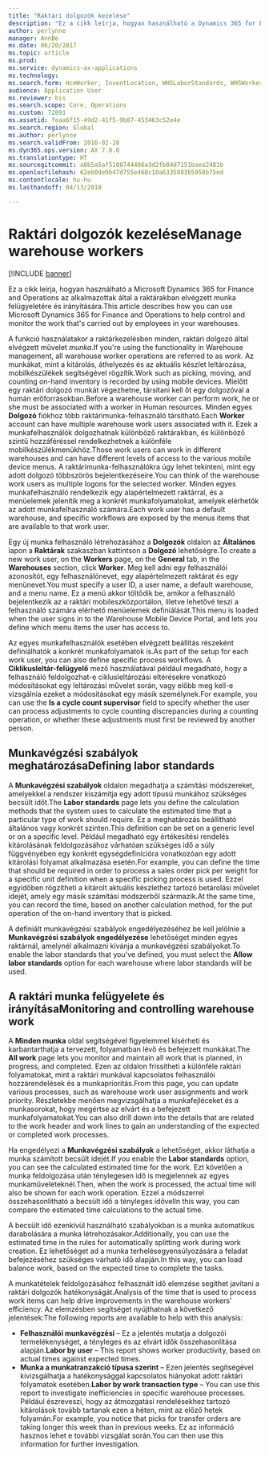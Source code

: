 ```yaml
---
title: "Raktári dolgozók kezelése"
description: "Ez a cikk leírja, hogyan használható a Dynamics 365 for Finance and Operations az alkalmazottak által a raktárakban elvégzett munka felügyeletére és irányítására."
author: perlynne
manager: AnnBe
ms.date: 06/20/2017
ms.topic: article
ms.prod: 
ms.service: dynamics-ax-applications
ms.technology: 
ms.search.form: HcmWorker, InventLocation, WHSLaborStandards, WHSWorker, WHSWorkTable, WHSWorkTableListPage
audience: Application User
ms.reviewer: bis
ms.search.scope: Core, Operations
ms.custom: 72891
ms.assetid: feaa6f15-49d2-41f5-9b87-453463c52e4e
ms.search.region: Global
ms.author: perlynne
ms.search.validFrom: 2016-02-28
ms.dyn365.ops.version: AX 7.0.0
ms.translationtype: HT
ms.sourcegitcommit: a8b5a5af5108744406a3d2fb84d7151baea2481b
ms.openlocfilehash: 62eb0de9b47d755e460c10a6335083b5958b75ed
ms.contentlocale: hu-hu
ms.lasthandoff: 04/13/2018

---
```


# <a name="manage-warehouse-workers"></a><span data-ttu-id="bf44c-103">Raktári dolgozók kezelése</span><span class="sxs-lookup"><span data-stu-id="bf44c-103">Manage warehouse workers</span></span>

[!INCLUDE [banner](../includes/banner.md)]

<span data-ttu-id="bf44c-104">Ez a cikk leírja, hogyan használható a Microsoft Dynamics 365 for Finance and Operations az alkalmazottak által a raktárakban elvégzett munka felügyeletére és irányítására.</span><span class="sxs-lookup"><span data-stu-id="bf44c-104">This article describes how you can use Microsoft Dynamics 365 for Finance and Operations to help control and monitor the work that's carried out by employees in your warehouses.</span></span>

<span data-ttu-id="bf44c-105">A funkció használatakor a raktárkezelésben minden, raktári dolgozó által elvégzett művelet *munka*.</span><span class="sxs-lookup"><span data-stu-id="bf44c-105">If you're using the functionality in Warehouse management, all warehouse worker operations are referred to as *work*.</span></span> <span data-ttu-id="bf44c-106">Az munkákat, mint a kitárolás, áthelyezés és az aktuális készlet leltározása, mobilkészülékek segítségével rögzítik.</span><span class="sxs-lookup"><span data-stu-id="bf44c-106">Work such as picking, moving, and counting on-hand inventory is recorded by using mobile devices.</span></span> <span data-ttu-id="bf44c-107">Mielőtt egy raktári dolgozó munkát végezhetne, társítani kell őt egy dolgozóval a humán erőforrásokban.</span><span class="sxs-lookup"><span data-stu-id="bf44c-107">Before a warehouse worker can perform work, he or she must be associated with a worker in Human resources.</span></span> <span data-ttu-id="bf44c-108">Minden egyes **Dolgozó** fiókhoz több raktárimunka-felhasználó társítható.</span><span class="sxs-lookup"><span data-stu-id="bf44c-108">Each **Worker** account can have multiple warehouse work users associated with it.</span></span> <span data-ttu-id="bf44c-109">Ezek a munkafelhasználók dolgozhatnak különböző raktárakban, és különböző szintű hozzáféréssel rendelkezhetnek a különféle mobilkészülékmenükhöz.</span><span class="sxs-lookup"><span data-stu-id="bf44c-109">Those work users can work in different warehouses and can have different levels of access to the various mobile device menus.</span></span> <span data-ttu-id="bf44c-110">A raktárimunka-felhasználókra úgy lehet tekinteni, mint egy adott dolgozó többszörös bejelentkezéseire.</span><span class="sxs-lookup"><span data-stu-id="bf44c-110">You can think of the warehouse work users as multiple logons for the selected worker.</span></span> <span data-ttu-id="bf44c-111">Minden egyes munkafelhasználó rendelkezik egy alapértelmezett raktárral, és a menüelemek jelenítik meg a konkrét munkafolyamatokat, amelyek elérhetők az adott munkafelhasználó számára.</span><span class="sxs-lookup"><span data-stu-id="bf44c-111">Each work user has a default warehouse, and specific workflows are exposed by the menus items that are available to that work user.</span></span> 

<span data-ttu-id="bf44c-112">Egy új munka felhasználó létrehozásához a **Dolgozók** oldalon az **Általános** lapon a **Raktárak** szakaszban kattintson a **Dolgozó** lehetőségre.</span><span class="sxs-lookup"><span data-stu-id="bf44c-112">To create a new work user, on the **Workers** page, on the **General** tab, in the **Warehouses** section, click **Worker**.</span></span> <span data-ttu-id="bf44c-113">Meg kell adni egy felhasználói azonosítót, egy felhasználónevet, egy alapértelmezett raktárat és egy menünevet.</span><span class="sxs-lookup"><span data-stu-id="bf44c-113">You must specify a user ID, a user name, a default warehouse, and a menu name.</span></span> <span data-ttu-id="bf44c-114">Ez a menü akkor töltődik be, amikor a felhasználó bejelentkezik az a raktári mobileszközportálon, illetve lehetővé teszi a felhasználó számára elérhető menüelemek definiálását.</span><span class="sxs-lookup"><span data-stu-id="bf44c-114">This menu is loaded when the user signs in to the Warehouse Mobile Device Portal, and lets you define which menu items the user has access to.</span></span> 

<span data-ttu-id="bf44c-115">Az egyes munkafelhasználók esetében elvégzett beállítás részeként definiálhatók a konkrét munkafolyamatok is.</span><span class="sxs-lookup"><span data-stu-id="bf44c-115">As part of the setup for each work user, you can also define specific process workflows.</span></span> <span data-ttu-id="bf44c-116">A **Ciklikusleltár-felügyelő** mező használatával például megadható, hogy a felhasználó feldolgozhat-e ciklusleltározási eltérésekre vonatkozó módosításokat egy leltározási művelet során, vagy előbb meg kell-e vizsgálnia ezeket a módosításokat egy másik személynek.</span><span class="sxs-lookup"><span data-stu-id="bf44c-116">For example, you can use the **Is a cycle count supervisor** field to specify whether the user can process adjustments to cycle counting discrepancies during a counting operation, or whether these adjustments must first be reviewed by another person.</span></span>

## <a name="defining-labor-standards"></a><span data-ttu-id="bf44c-117">Munkavégzési szabályok meghatározása</span><span class="sxs-lookup"><span data-stu-id="bf44c-117">Defining labor standards</span></span>
<span data-ttu-id="bf44c-118">A **Munkavégzési szabályok** oldalon megadhatja a számítási módszereket, amelyekkel a rendszer kiszámítja egy adott típusú munkához szükséges becsült időt.</span><span class="sxs-lookup"><span data-stu-id="bf44c-118">The **Labor standards** page lets you define the calculation methods that the system uses to calculate the estimated time that a particular type of work should require.</span></span> <span data-ttu-id="bf44c-119">Ez a meghatározás beállítható általános vagy konkrét szinten.</span><span class="sxs-lookup"><span data-stu-id="bf44c-119">This definition can be set on a generic level or on a specific level.</span></span> <span data-ttu-id="bf44c-120">Például megadható egy értékesítési rendelés kitárolásának feldolgozásához várhatóan szükséges idő a súly függvényében egy konkrét egységdefinícióra vonatkozóan egy adott kitárolási folyamat alkalmazása esetén.</span><span class="sxs-lookup"><span data-stu-id="bf44c-120">For example, you can define the time that should be required in order to process a sales order pick per weight for a specific unit definition when a specific picking process is used.</span></span> <span data-ttu-id="bf44c-121">Ezzel egyidőben rögzítheti a kitárolt aktuális készlethez tartozó betárolási művelet idejét, amely egy másik számítási módszerből származik.</span><span class="sxs-lookup"><span data-stu-id="bf44c-121">At the same time, you can record the time, based on another calculation method, for the put operation of the on-hand inventory that is picked.</span></span> 

<span data-ttu-id="bf44c-122">A definiált munkavégzési szabályok engedélyezéséhez be kell jelölnie a **Munkavégzési szabályok engedélyezése** lehetőséget minden egyes raktárnál, amelynél alkalmazni kívánja a munkavégzési szabályokat.</span><span class="sxs-lookup"><span data-stu-id="bf44c-122">To enable the labor standards that you've defined, you must select the **Allow labor standards** option for each warehouse where labor standards will be used.</span></span>

## <a name="monitoring-and-controlling-warehouse-work"></a><span data-ttu-id="bf44c-123">A raktári munka felügyelete és irányítása</span><span class="sxs-lookup"><span data-stu-id="bf44c-123">Monitoring and controlling warehouse work</span></span>
<span data-ttu-id="bf44c-124">A **Minden munka** oldal segítségével figyelemmel kísérheti és karbantarthatja a tervezett, folyamatban lévő és befejezett munkákat.</span><span class="sxs-lookup"><span data-stu-id="bf44c-124">The **All work** page lets you monitor and maintain all work that is planned, in progress, and completed.</span></span> <span data-ttu-id="bf44c-125">Ezen az oldalon frissítheti a különféle raktári folyamatokat, mint a raktári munkával kapcsolatos felhasználói hozzárendelések és a munkaprioritás.</span><span class="sxs-lookup"><span data-stu-id="bf44c-125">From this page, you can update various processes, such as warehouse work user assignments and work priority.</span></span> <span data-ttu-id="bf44c-126">Részletekbe menően megvizsgálhatja a munkafejléceket és a munkasorokat, hogy megértse az elvárt és a befejezett munkafolyamatokat.</span><span class="sxs-lookup"><span data-stu-id="bf44c-126">You can also drill down into the details that are related to the work header and work lines to gain an understanding of the expected or completed work processes.</span></span> 

<span data-ttu-id="bf44c-127">Ha engedélyezi a **Munkavégzési szabályok** a lehetőséget, akkor láthatja a munka számított becsült idejét.</span><span class="sxs-lookup"><span data-stu-id="bf44c-127">If you enable the **Labor standards** option, you can see the calculated estimated time for the work.</span></span> <span data-ttu-id="bf44c-128">Ezt követően a munka feldolgozása után ténylegesen idő is megjelennek az egyes munkaműveleteknél.</span><span class="sxs-lookup"><span data-stu-id="bf44c-128">Then, when the work is processed, the actual time will also be shown for each work operation.</span></span> <span data-ttu-id="bf44c-129">Ezzel a módszerrel összehasonlítható a becsült idő a tényleges idővel</span><span class="sxs-lookup"><span data-stu-id="bf44c-129">In this way, you can compare the estimated time calculations to the actual time.</span></span> 

<span data-ttu-id="bf44c-130">A becsült idő ezenkívül használható szabályokban is a munka automatikus darabolására a munka létrehozásakor.</span><span class="sxs-lookup"><span data-stu-id="bf44c-130">Additionally, you can use the estimated time in the rules for automatically splitting work during work creation.</span></span> <span data-ttu-id="bf44c-131">Ez lehetőséget ad a munka terhelésegyensúlyozására a feladat befejezéséhez szükséges várható idő alapján.</span><span class="sxs-lookup"><span data-stu-id="bf44c-131">In this way, you can load balance work, based on the expected time to complete the tasks.</span></span> 

<span data-ttu-id="bf44c-132">A munkatételek feldolgozásához felhasznált idő elemzése segíthet javítani a raktári dolgozók hatékonyságát.</span><span class="sxs-lookup"><span data-stu-id="bf44c-132">Analysis of the time that is used to process work items can help drive improvements in the warehouse workers’ efficiency.</span></span> <span data-ttu-id="bf44c-133">Az elemzésben segítséget nyújthatnak a következő jelentések:</span><span class="sxs-lookup"><span data-stu-id="bf44c-133">The following reports are available to help with this analysis:</span></span>

-   <span data-ttu-id="bf44c-134">**Felhasználói munkavégzési** – Ez a jelentés mutatja a dolgozói termelékenységet, a tényleges és az elvárt idők összehasonlítása alapján.</span><span class="sxs-lookup"><span data-stu-id="bf44c-134">**Labor by user** – This report shows worker productivity, based on actual times against expected times.</span></span>
-   <span data-ttu-id="bf44c-135">**Munka a munkatranzakció típusa szerint** – Ezen jelentés segítségével kivizsgálhatja a hatékonysággal kapcsolatos hiányokat adott raktári folyamatok esetében.</span><span class="sxs-lookup"><span data-stu-id="bf44c-135">**Labor by work transaction type** – You can use this report to investigate inefficiencies in specific warehouse processes.</span></span> <span data-ttu-id="bf44c-136">Például észreveszi, hogy az átmozgatási rendelésekhez tartozó kitárolások tovább tartanak ezen a héten, mint az előző hetek folyamán.</span><span class="sxs-lookup"><span data-stu-id="bf44c-136">For example, you notice that picks for transfer orders are taking longer this week than in previous weeks.</span></span> <span data-ttu-id="bf44c-137">Ez az információ hasznos lehet e további vizsgálat során.</span><span class="sxs-lookup"><span data-stu-id="bf44c-137">You can then use this information for further investigation.</span></span>





